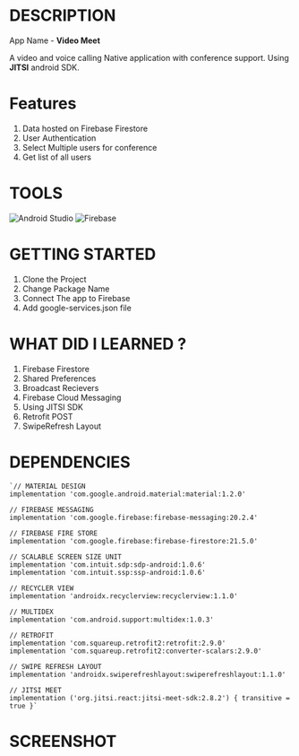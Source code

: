 # DESCRIPTION

App Name - **Video Meet** 

A video and voice calling Native application with conference support.
Using **JITSI** android SDK.

# Features

1. Data hosted on Firebase Firestore
2. User Authentication
3. Select Multiple users for conference
4. Get list of all users

# TOOLS

![Android Studio](https://upload.wikimedia.org/wikipedia/commons/thumb/3/34/Android_Studio_icon.svg/512px-Android_Studio_icon.svg.png) 
![Firebase](https://miro.medium.com/max/1024/1*HaAps8GidfAKdee7OrjZ2w.png)


# GETTING STARTED

1. Clone the Project
2. Change Package Name
2. Connect The app to Firebase
3. Add google-services.json file


# WHAT DID I LEARNED ?

1. Firebase Firestore
2. Shared Preferences
3. Broadcast Recievers
4. Firebase Cloud Messaging
5. Using JITSI SDK
6. Retrofit POST
7. SwipeRefresh Layout


# DEPENDENCIES

    `// MATERIAL DESIGN
    implementation 'com.google.android.material:material:1.2.0'

    // FIREBASE MESSAGING
    implementation 'com.google.firebase:firebase-messaging:20.2.4'

    // FIREBASE FIRE STORE
    implementation 'com.google.firebase:firebase-firestore:21.5.0'

    // SCALABLE SCREEN SIZE UNIT
    implementation 'com.intuit.sdp:sdp-android:1.0.6'
    implementation 'com.intuit.ssp:ssp-android:1.0.6'

    // RECYCLER VIEW
    implementation 'androidx.recyclerview:recyclerview:1.1.0'

    // MULTIDEX
    implementation 'com.android.support:multidex:1.0.3'

    // RETROFIT
    implementation 'com.squareup.retrofit2:retrofit:2.9.0'
    implementation 'com.squareup.retrofit2:converter-scalars:2.9.0'

    // SWIPE REFRESH LAYOUT
    implementation 'androidx.swiperefreshlayout:swiperefreshlayout:1.1.0'

    // JITSI MEET
    implementation ('org.jitsi.react:jitsi-meet-sdk:2.8.2') { transitive = true }`


# SCREENSHOT
